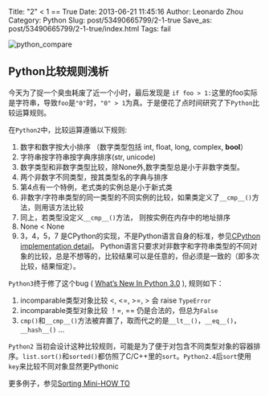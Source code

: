 Title: "2" < 1 == True
Date: 2013-06-21 11:45:16
Author: Leonardo Zhou
Category: Python
Slug: post/53490665799/2-1-true
Save_as: post/53490665799/2-1-true/index.html
Tags: fail

![python_compare][]


## Python比较规则浅析 ##


今天为了捉一个臭虫耗废了近一个小时，最后发现是 `if foo > 1:`这里的foo实际是字符串，导致`foo`是`"0"`时，`"0" > 1`为真。于是便花了点时间研究了下`Python`比较运算规则。


在`Python2`中，比较运算遵循以下规则:


1.  数字和数字按大小排序 （数字类型包括 int, float, long, complex,
    **bool**）
2.  字符串按字符串按字典序排序(str, unicode)
3.  数字类型和非数字类型比较，除None外,数字类型总是小于非数字类型。
4.  两个非数字不同类型，按其类型名的字典与排序
5.  第4点有一个特例，老式类的实例总是小于新式类
6.  非数字/字符串类型的同一类型的不同实例的比较，如果类定义了`__cmp__()`方法，则用该方法比较
7.  同上，若类型没定义`__cmp__()`方法， 则按实例在内存中的地址排序
8.  None < None
9.  3，4，5，7 是CPython的实现，不是Python语言自身的标准，参见[CPython
    implementation detail][]。
    Python语言只要求对非数字和字符串类型的不同对象的比较，总是不想等的，比较结果可以是任意的，但必须是一致的（即多次比较，结果恒定）。


`Python3`终于修了这个bug ( [What’s New In Python 3.0][] ), 规则如下：


1.  incomparable类型对象比较 \<, \<=, \>=, \> 会 raise `TypeError`
2.  incomparable类型对象比较 ！=, == 仍是合法的，但总为`False`
3.  `cmp()`和`__cmp__()`方法被弃置了，取而代之的是`__lt__()`，`__eq__()`，`__hash__()`
    ...


`Python2` 当初会设计这种比较规则，可能是为了便于对包含不同类型对象的容器排序。`list.sort()`和`sorted()`都仿照了C/C++里的`sort`。`Python2.4`后`sort`使用`key`来比较不同对象显然更Pythonic

更多例子，参见[Sorting Mini-HOW TO][]


  [python_compare]: http://ww4.sinaimg.cn/large/6c3391c1gw1eef2607ezbj20dw0dwq3j.jpg
  [CPython implementation detail]: http://docs.python.org/2/library/stdtypes.html#comparisons
  [What’s New In Python 3.0]: http://docs.python.org/3.0/whatsnew/3.0.html?highlight=incomparable#ordering-comparisons
  [Sorting Mini-HOW TO]: http://wiki.python.org/moin/HowTo/Sorting/
